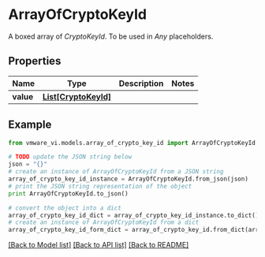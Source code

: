 # ArrayOfCryptoKeyId

A boxed array of *CryptoKeyId*. To be used in *Any* placeholders. 

## Properties
Name | Type | Description | Notes
------------ | ------------- | ------------- | -------------
**value** | [**List[CryptoKeyId]**](CryptoKeyId.md) |  | 

## Example

```python
from vmware_vi.models.array_of_crypto_key_id import ArrayOfCryptoKeyId

# TODO update the JSON string below
json = "{}"
# create an instance of ArrayOfCryptoKeyId from a JSON string
array_of_crypto_key_id_instance = ArrayOfCryptoKeyId.from_json(json)
# print the JSON string representation of the object
print ArrayOfCryptoKeyId.to_json()

# convert the object into a dict
array_of_crypto_key_id_dict = array_of_crypto_key_id_instance.to_dict()
# create an instance of ArrayOfCryptoKeyId from a dict
array_of_crypto_key_id_form_dict = array_of_crypto_key_id.from_dict(array_of_crypto_key_id_dict)
```
[[Back to Model list]](../README.md#documentation-for-models) [[Back to API list]](../README.md#documentation-for-api-endpoints) [[Back to README]](../README.md)


